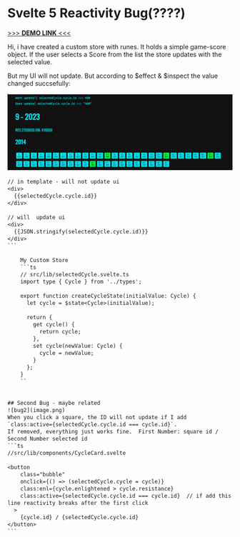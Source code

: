 # Svelte 5 Reactivity Bug(????)

[>>> **DEMO LINK** <<<](https://ingress-cycle-stats-ts.vercel.app/)

Hi, i have created a custom store with runes. It holds a simple game-score object. If the user selects
a Score from the list the store updates with the selected value.

But my UI will not update. But according to $effect & $inspect the value changed succsefully:

![Alt text](image-1.png)

````svelte
// in template - will not update ui
<div>
  {{selectedCycle.cycle.id}}
</div>

// will  update ui
<div>
  {{JSON.stringify(selectedCycle.cycle.id)}}
</div>
```

    My Custom Store 
    ```ts
    // src/lib/selectedCycle.svelte.ts
    import type { Cycle } from '../types';

    export function createCycleState(initialValue: Cycle) {
      let cycle = $state<Cycle>(initialValue);

      return {
        get cycle() {
          return cycle;
        },
        set cycle(newValue: Cycle) {
          cycle = newValue;
        }
      };
    }
    ``


## Second Bug - maybe related 
![bug2](image.png)
When you click a square, the ID will not update if I add `class:active={selectedCycle.cycle.id === cycle.id}`. 
If removed, everything just works fine.  First Number: square id / Second Number selected id
```ts
//src/lib/components/CycleCard.svelte

<button
	class="bubble"
	onclick={() => (selectedCycle.cycle = cycle)}
	class:enl={cycle.enlightened > cycle.resistance}
	class:active={selectedCycle.cycle.id === cycle.id}  // if add this line reactivity breaks after the first click
  >
	{cycle.id} / {selectedCycle.cycle.id}
</button>
```